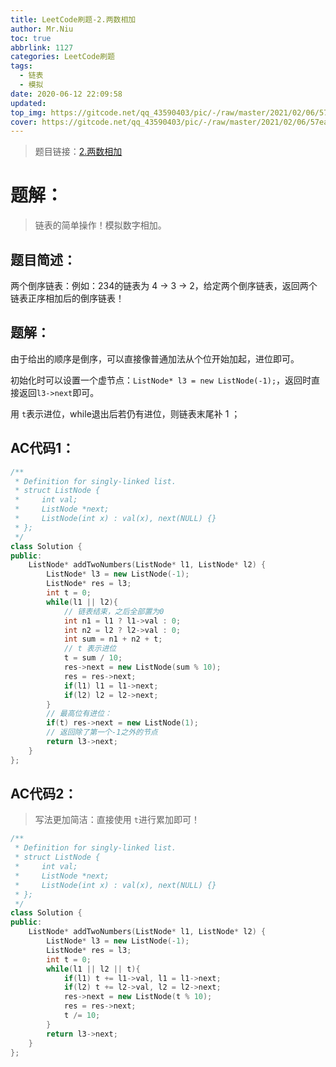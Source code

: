 ```yaml
---
title: LeetCode刷题-2.两数相加
author: Mr.Niu
toc: true
abbrlink: 1127
categories: LeetCode刷题
tags:
  - 链表
  - 模拟
date: 2020-06-12 22:09:58
updated:
top_img: https://gitcode.net/qq_43590403/pic/-/raw/master/2021/02/06/57ea9cb8f94698210de69d9742d81d04.png
cover: https://gitcode.net/qq_43590403/pic/-/raw/master/2021/02/06/57ea9cb8f94698210de69d9742d81d04.png
---
```












> 题目链接：[2.两数相加](https://leetcode-cn.com/problems/add-two-numbers/)



# 题解：



> 链表的简单操作！模拟数字相加。



## 题目简述：



两个倒序链表：例如：234的链表为 4 -> 3 -> 2，给定两个倒序链表，返回两个链表正序相加后的倒序链表！



## 题解：



由于给出的顺序是倒序，可以直接像普通加法从个位开始加起，进位即可。

初始化时可以设置一个虚节点：`ListNode* l3 = new ListNode(-1);`，返回时直接返回`l3->next`即可。

用 `t`表示进位，while退出后若仍有进位，则链表末尾补 1 ；







## AC代码1：



```c++
/**
 * Definition for singly-linked list.
 * struct ListNode {
 *     int val;
 *     ListNode *next;
 *     ListNode(int x) : val(x), next(NULL) {}
 * };
 */
class Solution {
public:
    ListNode* addTwoNumbers(ListNode* l1, ListNode* l2) {
        ListNode* l3 = new ListNode(-1);
        ListNode* res = l3;
        int t = 0;
        while(l1 || l2){
            // 链表结束，之后全部置为0
            int n1 = l1 ? l1->val : 0;
            int n2 = l2 ? l2->val : 0;
            int sum = n1 + n2 + t;
            // t 表示进位
            t = sum / 10;
            res->next = new ListNode(sum % 10);
            res = res->next;
            if(l1) l1 = l1->next;
            if(l2) l2 = l2->next;
        }
        // 最高位有进位：
        if(t) res->next = new ListNode(1);
        // 返回除了第一个-1之外的节点
        return l3->next;
    }
};
```





## AC代码2：



> 写法更加简洁：直接使用 `t`进行累加即可！



```c++
/**
 * Definition for singly-linked list.
 * struct ListNode {
 *     int val;
 *     ListNode *next;
 *     ListNode(int x) : val(x), next(NULL) {}
 * };
 */
class Solution {
public:
    ListNode* addTwoNumbers(ListNode* l1, ListNode* l2) {
        ListNode* l3 = new ListNode(-1);
        ListNode* res = l3;
        int t = 0;
        while(l1 || l2 || t){
            if(l1) t += l1->val, l1 = l1->next;
            if(l2) t += l2->val, l2 = l2->next;
            res->next = new ListNode(t % 10);
            res = res->next;
            t /= 10;
        }
        return l3->next;
    }
};
```

